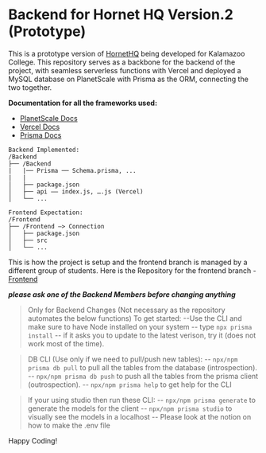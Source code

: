 


# Backend for Hornet HQ Version.2 (Prototype)

This is a prototype version of [HornetHQ](https://hornethq.kzoo.edu/Student/Account/Login?ReturnUrl=/Student/) being developed for Kalamazoo College. This repository serves as a backbone for the backend of the project, with seamless serverless functions with Vercel and deployed a MySQL database on PlanetScale with Prisma as the ORM, connecting the two together.

**Documentation for all the frameworks used:**
  - [PlanetScale Docs](https://planetscale.com/docs)
   - [Vercel Docs](https://vercel.com/docs/functions/serverless-functions/runtimes/node-js)
   - [Prisma Docs](https://www.prisma.io/docs/guides/database/planetscale)


    Backend Implemented:
    /Backend
    ├── /Backend
    |	|── Prisma ── Schema.prisma, ...
    |	|
    │   ├── package.json
    │   ├── api —— index.js, ….js (Vercel)
    │   └── ...
    
    Frontend Expectation:
    /Frontend
    ├── /Frontend —> Connection
    │   ├── package.json
    │   ├── src
    │   └── ...

This is how the project is setup and the frontend branch is managed by a different group of students. Here is the Repository for the frontend branch - [Frontend](https://github.com/RochX/hornethq-2.0-integrated)


***please ask one of the Backend Members before changing anything***


>Only for Backend Changes (Not necessary as the repository automates the below functions)
To get started:
 --Use the CLI and make sure to have Node installed on your system 
 -- type `npx prisma install` 
 -- if it asks you to update to the latest verison, try it (does not work most of the time).

>DB CLI (Use only if we need to pull/push new tables):
-- `npx/npm prisma db pull`  to pull all the tables from the database (introspection). 
-- `npx/npm prisma db push`  to push all the tables from the prisma client (outrospection). 
-- `npx/npm prisma help` to get help for the CLI

>If your using studio then run these CLI: 
-- `npx/npm prisma generate` to generate the models for the client
-- `npx/npm prisma studio` to visually see the models in a localhost
-- Please look at the notion on how to make the .env file

Happy Coding!
